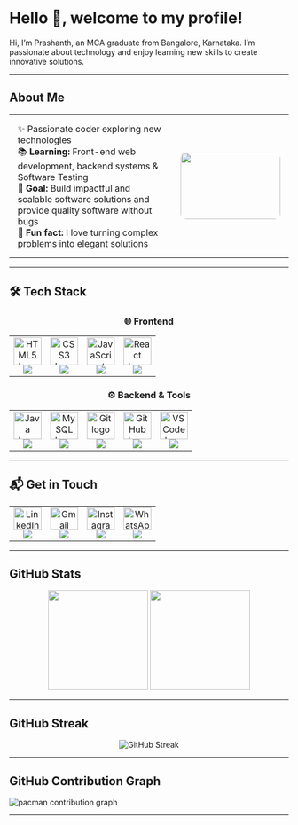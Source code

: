 # Hello 👋, welcome to my profile!

Hi, I’m Prashanth, an MCA graduate from Bangalore, Karnataka. I’m passionate about technology and enjoy learning new skills to create innovative solutions.

---
## About Me
<table>
  <tr>
    <td style="padding: 15px; vertical-align: top;">
      ✨ Passionate coder exploring new technologies <br/>
      📚 <b>Learning:</b> Front-end web development, backend systems & Software Testing <br/>
      🎯 <b>Goal:</b> Build impactful and scalable software solutions and provide quality software without bugs <br/>
      🎲 <b>Fun fact:</b> I love turning complex problems into elegant solutions
    </td>

    
  <td style="padding: 15px; vertical-align: middle; text-align: center;">
      <img 
        src="https://media0.giphy.com/media/v1.Y2lkPTc5MGI3NjExM2kwZzZlcGRscHBhYnAxczVza3Y2eTJsYmtnd2tkZDVyc24xcWZ5eCZlcD12MV9pbnRlcm5hbF9naWZfYnlfaWQmY3Q9Zw/l3q2WMhNcyFOWP280/giphy.gif" 
        height="120" width="180" 
        style="border-radius: 10px;"
      />
    </td>
  </tr>
</table>

---

## 🛠️ Tech Stack

<div align="center">

### 🌐 Frontend  
<table>
  <tr>
    <td align="center">
      <img src="https://cdn.jsdelivr.net/gh/devicons/devicon/icons/html5/html5-original.svg" height="50" alt="HTML5 logo" />
      <br/>
      <img src="https://img.shields.io/badge/HTML5-E34F26?style=for-the-badge&logo=html5&logoColor=white"/>
    </td>
    <td align="center">
      <img src="https://cdn.jsdelivr.net/gh/devicons/devicon/icons/css3/css3-original.svg" height="50" alt="CSS3 logo" />
      <br/>
      <img src="https://img.shields.io/badge/CSS3-1572B6?style=for-the-badge&logo=css3&logoColor=white"/>
    </td>
    <td align="center">
      <img src="https://cdn.jsdelivr.net/gh/devicons/devicon/icons/javascript/javascript-original.svg" height="50" alt="JavaScript logo" />
      <br/>
      <img src="https://img.shields.io/badge/JavaScript-F7DF1E?style=for-the-badge&logo=javascript&logoColor=black"/>
    </td>
    <td align="center">
      <img src="https://cdn.jsdelivr.net/gh/devicons/devicon/icons/react/react-original.svg" height="50" alt="React logo" />
      <br/>
      <img src="https://img.shields.io/badge/React-20232A?style=for-the-badge&logo=react&logoColor=61DAFB"/>
    </td>
  </tr>
</table>


### ⚙️ Backend & Tools  
<table>
  <tr>
    <td align="center">
      <img src="https://cdn.jsdelivr.net/gh/devicons/devicon/icons/java/java-original.svg" height="50" alt="Java logo" />
      <br/>
      <img src="https://img.shields.io/badge/Java-ED8B00?style=for-the-badge&logo=openjdk&logoColor=white"/>
    </td>
    <td align="center">
      <img src="https://cdn.jsdelivr.net/gh/devicons/devicon/icons/mysql/mysql-original.svg" height="50" alt="MySQL logo" />
      <br/>
      <img src="https://img.shields.io/badge/MySQL-4479A1?style=for-the-badge&logo=mysql&logoColor=white"/>
    </td>
    <td align="center">
      <img src="https://cdn.jsdelivr.net/gh/devicons/devicon/icons/git/git-original.svg" height="50" alt="Git logo" />
      <br/>
      <img src="https://img.shields.io/badge/Git-F05032?style=for-the-badge&logo=git&logoColor=white"/>
    </td>
    <td align="center">
      <img src="https://skillicons.dev/icons?i=github" height="50" alt="GitHub logo" />
      <br/>
      <img src="https://img.shields.io/badge/GitHub-181717?style=for-the-badge&logo=github&logoColor=white"/>
    </td>
    <td align="center">
      <img src="https://cdn.jsdelivr.net/gh/devicons/devicon/icons/vscode/vscode-original.svg" height="50" alt="VS Code logo" />
      <br/>
      <img src="https://img.shields.io/badge/VS%20Code-0078D4?style=for-the-badge&logo=visual-studio-code&logoColor=white"/>
    </td>
  </tr>
</table>
</div>

---

## 📬 Get in Touch

<div align="center">

<table>
  <tr>
    <td align="center">
      <a href="https://www.linkedin.com/in/prashanth-v-329b63290/" target="_blank">
        <img src="https://raw.githubusercontent.com/maurodesouza/profile-readme-generator/master/src/assets/icons/social/linkedin/default.svg" width="50" height="40" alt="LinkedIn logo" />
      </a>
      <br/>
      <img src="https://img.shields.io/badge/LinkedIn-0A66C2?style=for-the-badge&logo=linkedin&logoColor=white" />
    </td>
    <td align="center">
      <a href="mailto:prashanthmca2001@gmail.com" target="_blank">
        <img src="https://raw.githubusercontent.com/maurodesouza/profile-readme-generator/master/src/assets/icons/social/gmail/default.svg" width="50" height="40" alt="Gmail logo" />
      </a>
      <br/>
      <img src="https://img.shields.io/badge/Gmail-D14836?style=for-the-badge&logo=gmail&logoColor=white" />
    </td>
    <td align="center">
      <a href="https://www.instagram.com/panther.v.prashanth/" target="_blank">
        <img src="https://raw.githubusercontent.com/maurodesouza/profile-readme-generator/master/src/assets/icons/social/instagram/default.svg" width="50" height="40" alt="Instagram logo" />
      </a>
      <br/>
      <img src="https://img.shields.io/badge/Instagram-E4405F?style=for-the-badge&logo=instagram&logoColor=white" />
    </td>
    <td align="center">
      <a href="https://wa.me/917019626270" target="_blank">
        <img src="https://raw.githubusercontent.com/maurodesouza/profile-readme-generator/master/src/assets/icons/social/whatsapp/default.svg" width="50" height="40" alt="WhatsApp logo" />
      </a>
      <br/>
      <img src="https://img.shields.io/badge/WhatsApp-25D366?style=for-the-badge&logo=whatsapp&logoColor=white" />
    </td>
  </tr>
</table>

</div>


---

## GitHub Stats

<div align="center">
  <img height="180em" src="https://github-readme-stats.vercel.app/api/top-langs/?username=PrashanthV-36&layout=compact&langs_count=8&theme=dark"/>
    <img height="180em" src="https://github-readme-stats.vercel.app/api?username=PrashanthV-36&show_icons=true&hide_border=false&count_private=true&include_all_commits=true&theme=dark"/>
</div>


---

## GitHub Streak

<div align="center">
  <img src="https://github-readme-streak-stats.herokuapp.com/?user=PrashanthV-36&theme=dark" alt="GitHub Streak" />
</div>

---

## GitHub Contribution Graph
<picture>
  <source media="(prefers-color-scheme: dark)" srcset="https://github.com/PrashanthV-36/PrashanthV-36/blob/output/pacman-contribution-graph-dark.svg">
  <img alt="pacman contribution graph" src="https://raw.githubusercontent.com/PrashanthV-ai/PacmanGraph/main/output/pacman-contribution-graph.svg">
</picture>

---
